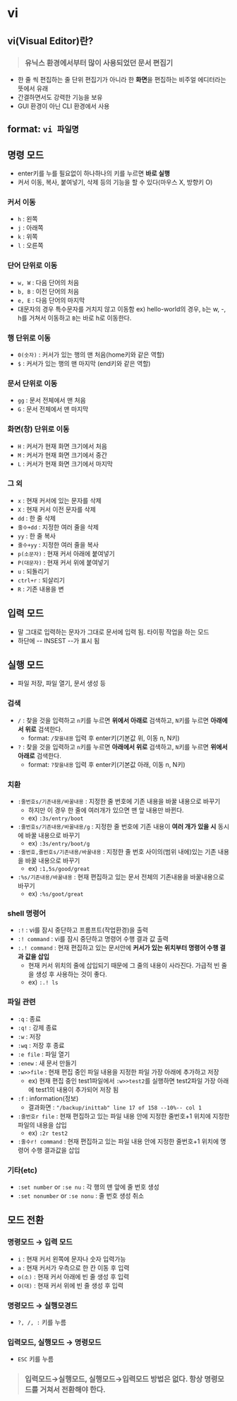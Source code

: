 # vi
## vi(Visual Editor)란?
> ### 유닉스 환경에서부터 많이 사용되었던 문서 편집기
* 한 줄 씩 편집하는 줄 단위 편집기가 아니라 한 **화면**을 편집하는 비주얼 에디터라는 뜻에서 유래
* 간결하면서도 강력한 기능을 보유
* GUI 환경이 아닌 CLI 환경에서 사용

## format: `vi 파일명`
## 명령 모드
* enter키를 누를 필요없이 하나하나의 키를 누르면 **바로 실행**
* 커서 이동, 복사, 붙여넣기, 삭제 등의 기능을 할 수 있다(마우스 X, 방향키 O)
### 커서 이동
* `h` : 왼쪽
* `j` : 아래쪽
* `k` : 위쪽
* `l` : 오른쪽
### 단어 단위로 이동
* `w, W` : 다음 단어의 처음
* `b, B` : 이전 단어의 처음
* `e, E` : 다음 단어의 마지막
* 대문자의 경우 특수문자를 거치지 않고 이동함
ex) hello-world의 경우, `b`는 w, -, h를 거쳐서 이동하고 `B`는 바로 h로 이동한다.
### 행 단위로 이동
* `0(숫자)` : 커서가 있는 행의 맨 처음(home키와 같은 역할)
* `$` : 커서가 있는 행의 맨 마지막 (end키와 같은 역할)
### 문서 단위로 이동
* `gg` : 문서 전체에서 맨 처음
* `G` : 문서 전체에서 맨 마지막
### 화면(창) 단위로 이동
* `H` : 커서가 현재 화면 크기에서 처음
* `M` : 커서가 현재 화면 크기에서 중간
* `L` : 커서가 현재 화면 크기에서 마지막
### 그 외
* `x` : 현재 커서에 있는 문자를 삭제
* `X` : 현재 커서 이전 문자를 삭제
* `dd` : 한 줄 삭제
* `줄수+dd` : 지정한 여러 줄을 삭제
* `yy` : 한 줄 복사
* `줄수+yy` : 지정한 여러 줄을 복사
* `p(소문자)` : 현재 커서 아래에 붙여넣기
* `P(대문자)` : 현재 커서 위에 붙여넣기
* `u` : 되돌리기
* `ctrl+r` : 되살리기
* `R` : 기존 내용을 변

## 입력 모드
* 말 그대로 입력하는 문자가 그대로 문서에 입력 됨. 타이핑 작업을 하는 모드
* 하단에 -- INSEST --가 표시 됨

## 실행 모드
* 파일 저장, 파일 열기, 문서 생성 등
### 검색
* `/` : 찾을 것을 입력하고 `n`키를 누르면 **위에서 아래로** 검색하고, `N`키를 누르면 **아래에서 위로** 검색한다.
  * format: `/찾을내용` 입력 후 enter키(기본값 위, 이동 n, N키)
* `?` : 찾을 것을 입력하고 `n`키를 누르면 **아래에서 위로** 검색하고, `N`키를 누르면 **위에서 아래로** 검색한다.
  * format: `?찾을내용` 입력 후 enter키(기본값 아래, 이동 n, N키)
### 치환
* `:줄번호s/기존내용/바꿀내용` : 지정한 줄 번호에 기존 내용을 바꿀 내용으로 바꾸기
  * 하지만 이 경우 한 줄에 여러개가 있으면 맨 앞 내용만 바뀐다.
  * ex) `:3s/entry/boot`
* `:줄번호s/기존내용/바꿀내용/g` : 지정한 줄 번호에 기존 내용이 **여러 개가 있을 시** 동시에 바꿀 내용으로 바꾸기
  * ex) `:3s/entry/boot/g`
* `:줄번호,줄번호s/기존내용/바꿀내용` : 지정한 줄 번호 사이의(범위 내에)있는 기존 내용을 바꿀 내용으로 바꾸기
  * ex) `:1,5s/good/great`
* `:%s/기존내용/바꿀내용` : 현재 편집하고 있는 문서 전체의 기존내용을 바꿀내용으로 바꾸기
  * ex) `:%s/goot/great`
### shell 명령어
* `:!` : vi를 잠시 중단하고 프롬프트(작업환경)을 출력
* `:! command` : vi를 잠시 중단하고 명령어 수행 결과 값 출력
* `:.! command` : 현재 편집하고 있는 문서안에 **커서가 있는 위치부터 명령어 수행 결과 값을 삽입**
  * 현재 커서 위치의 줄에 삽입되기 때문에 그 줄의 내용이 사라진다. 가급적 빈 줄을 생성 후 사용하는 것이 좋다.
  * ex) `:.! ls`
### 파일 관련
* `:q` : 종료
* `:q!` : 강제 종료
* `:w` : 저장
* `:wq` : 저장 후 종료
* `:e file` : 파일 열기
* `:enew` : 새 문서 만들기
* `:w>>file` : 현재 편집 중인 파일 내용을 지정한 파일 가장 아래에 추가하고 저장
  * ex) 현재 편집 중인 test1파일에서 `:w>>test2`를 실행하면 test2파일 가장 아래에 test1의 내용이 추가되어 저장 됨
* `:f` : information(정보)
  * 결과화면 : `"/backup/inittab" line 17 of 158 --10%-- col 1`
* `:줄번호r file` : 현재 편집하고 있는 파일 내용 안에 지정한 줄번호+1 위치에 지정한 파일의 내용을 삽입
  * ex) `:2r test2`
* `:줄수r! command` : 현재 편집하고 있는 파일 내용 안에 지정한 줄번호+1 위치에 명령어 수행 결과값을 삽입

### 기타(etc)
* `:set number` or `:se nu` : 각 행의 맨 앞에 줄 번호 생성
* `:set nonumber` or `:se nonu` : 줄 번호 생성 취소


## 모드 전환
### 명령모드 → 입력 모드
* `i` : 현재 커서 왼쪽에 문자나 숫자 입력가능
* `a` : 현재 커서가 우측으로 한 칸 이동 후 입력
* `o(소)` : 현재 커서 아래에 빈 줄 생성 후 입력
* `O(대)` : 현재 커서 위에 빈 줄 생성 후 입력
### 명령모드 → 실행모경드
* `?, /, :` 키를 누름
### 입력모드, 실행모드 → 명령모드
* `ESC` 키를 누름
> ### 입력모드→실행모드, 실행모드→입력모드 방법은 없다. 항상 명령모드를 거쳐서 전환해야 한다.

